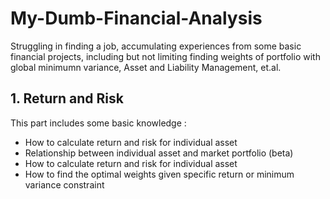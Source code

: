 # My-Dumb-Financial-Analysis
Struggling in finding a job, accumulating experiences from some basic financial projects, including but not limiting finding weights of portfolio with global minimumn variance, Asset and Liability Management, et.al.

## 1. Return and Risk
This part includes some basic knowledge :
*  How to calculate return and risk for individual asset
*  Relationship between individual asset and market portfolio (beta)
*  How to calculate return and risk for individual asset
*  How to find the optimal weights given specific return or minimum variance constraint
